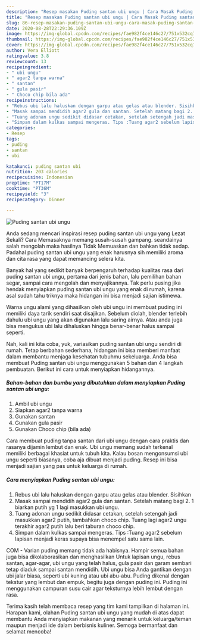 ```yaml
---
description: "Resep masakan Puding santan ubi ungu | Cara Masak Puding santan ubi ungu Yang Mudah Dan Praktis"
title: "Resep masakan Puding santan ubi ungu | Cara Masak Puding santan ubi ungu Yang Mudah Dan Praktis"
slug: 86-resep-masakan-puding-santan-ubi-ungu-cara-masak-puding-santan-ubi-ungu-yang-mudah-dan-praktis
date: 2020-08-28T22:29:36.109Z
image: https://img-global.cpcdn.com/recipes/fae982f4ce146c27/751x532cq70/puding-santan-ubi-ungu-foto-resep-utama.jpg
thumbnail: https://img-global.cpcdn.com/recipes/fae982f4ce146c27/751x532cq70/puding-santan-ubi-ungu-foto-resep-utama.jpg
cover: https://img-global.cpcdn.com/recipes/fae982f4ce146c27/751x532cq70/puding-santan-ubi-ungu-foto-resep-utama.jpg
author: Vera Elliott
ratingvalue: 3.8
reviewcount: 13
recipeingredient:
- " ubi ungu"
- " agar2 tanpa warna"
- " santan"
- " gula pasir"
- " Choco chip bila ada"
recipeinstructions:
- "Rebus ubi lalu haluskan dengan garpu atau gelas atau blender. Sisihkan"
- "Masak sampai mendidih agar2 gula dan santan. Setelah matang bagi 2. 1 biarkan putih yg 1 lagi masukkan ubi ungu."
- "Tuang adonan ungu sedikit didasar cetakan, setelah setengah jadi masukkan agar2 putih, tambahkan choco chip. Tuang lagi agar2 ungu terakhir agar2 putih lalu beri taburan choco chip."
- "Simpan dalam kulkas sampai mengeras. Tips :Tuang agar2 sebelum lapisan menjadi keras supaya bisa menempel satu sama lain."
categories:
- Resep
tags:
- puding
- santan
- ubi

katakunci: puding santan ubi 
nutrition: 203 calories
recipecuisine: Indonesian
preptime: "PT17M"
cooktime: "PT36M"
recipeyield: "3"
recipecategory: Dinner

---
```



![Puding santan ubi ungu](https://img-global.cpcdn.com/recipes/fae982f4ce146c27/751x532cq70/puding-santan-ubi-ungu-foto-resep-utama.jpg)

Anda sedang mencari inspirasi resep puding santan ubi ungu yang Lezat Sekali? Cara Memasaknya memang susah-susah gampang. seandainya salah mengolah maka hasilnya Tidak Memuaskan dan bahkan tidak sedap. Padahal puding santan ubi ungu yang enak harusnya sih memiliki aroma dan cita rasa yang dapat memancing selera kita.

Banyak hal yang sedikit banyak berpengaruh terhadap kualitas rasa dari puding santan ubi ungu, pertama dari jenis bahan, lalu pemilihan bahan segar, sampai cara mengolah dan menyajikannya. Tak perlu pusing jika hendak menyiapkan puding santan ubi ungu yang enak di rumah, karena asal sudah tahu triknya maka hidangan ini bisa menjadi sajian istimewa.

Warna ungu alami yang dihasilkan oleh ubi ungu ini membuat puding ini memiliki daya tarik sendiri saat disajikan. Sebelum diolah, blender terlebih dahulu ubi ungu yang akan digunakan lalu saring airnya. Atau anda juga bisa mengukus ubi lalu dihaluskan hingga benar-benar halus sampai seperti.


Nah, kali ini kita coba, yuk, variasikan puding santan ubi ungu sendiri di rumah. Tetap berbahan sederhana, hidangan ini bisa memberi manfaat dalam membantu menjaga kesehatan tubuhmu sekeluarga. Anda bisa membuat Puding santan ubi ungu menggunakan 5 bahan dan 4 langkah pembuatan. Berikut ini cara untuk menyiapkan hidangannya.

<!--inarticleads1-->

##### Bahan-bahan dan bumbu yang dibutuhkan dalam menyiapkan Puding santan ubi ungu:

1. Ambil  ubi ungu
1. Siapkan  agar2 tanpa warna
1. Gunakan  santan
1. Gunakan  gula pasir
1. Gunakan  Choco chip (bila ada)


Cara membuat puding tanpa santan dari ubi ungu dengan cara praktis dan rasanya dijamin lembut dan enak. Ubi ungu memang sudah terkenal memiliki berbagai khasiat untuk tubuh kita. Kalau bosan mengonsumsi ubi ungu seperti biasanya, coba aja dibuat menjadi puding. Resep ini bisa menjadi sajian yang pas untuk keluarga di rumah. 

<!--inarticleads2-->

##### Cara menyiapkan Puding santan ubi ungu:

1. Rebus ubi lalu haluskan dengan garpu atau gelas atau blender. Sisihkan
1. Masak sampai mendidih agar2 gula dan santan. Setelah matang bagi 2. 1 biarkan putih yg 1 lagi masukkan ubi ungu.
1. Tuang adonan ungu sedikit didasar cetakan, setelah setengah jadi masukkan agar2 putih, tambahkan choco chip. Tuang lagi agar2 ungu terakhir agar2 putih lalu beri taburan choco chip.
1. Simpan dalam kulkas sampai mengeras. Tips :Tuang agar2 sebelum lapisan menjadi keras supaya bisa menempel satu sama lain.


COM - Varian puding memang tidak ada habisnya. Hampir semua bahan juga bisa dikolaborasikan dan menghasilkan Untuk lapisan ungu, rebus santan, agar-agar, ubi ungu yang telah halus, gula pasir dan garam sembari tetap diaduk sampai santan mendidih. Ubi ungu bisa Anda gantikan dengan ubi jalar biasa, seperti ubi kuning atau ubi abu-abu. Puding dikenal dengan tekstur yang lembut dan empuk, begitu juga dengan puding ini. Puding ini menggunakan campuran susu cair agar teksturnya lebih lembut dengan rasa. 

Terima kasih telah membaca resep yang tim kami tampilkan di halaman ini. Harapan kami, olahan Puding santan ubi ungu yang mudah di atas dapat membantu Anda menyiapkan makanan yang menarik untuk keluarga/teman maupun menjadi ide dalam berbisnis kuliner. Semoga bermanfaat dan selamat mencoba!
